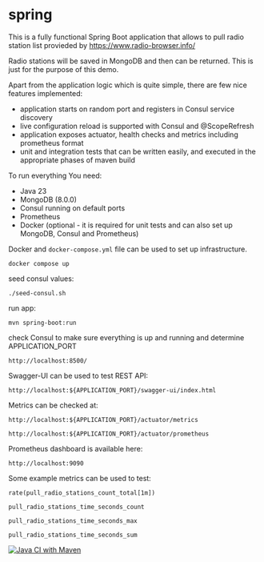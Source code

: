 # spring

This is a fully functional Spring Boot application that allows to pull radio station list provieded by https://www.radio-browser.info/

Radio stations will be saved in MongoDB and then can be returned. This is just for the purpose of this demo. 

Apart from the application logic which is quite simple, there are few nice features implemented: 
- application starts on random port and registers in Consul service discovery
- live configuration reload is supported with Consul and @ScopeRefresh
- application exposes actuator, health checks and metrics including prometheus format
- unit and integration tests that can be written easily, and executed in the appropriate phases of maven build

To run everything You need: 
- Java 23
- MongoDB (8.0.0)
- Consul running on default ports
- Prometheus
- Docker (optional - it is required for unit tests and can also set up MongoDB, Consul and Prometheus)

Docker and `docker-compose.yml` file can be used to set up infrastructure.

``
docker compose up
``

seed consul values: 

``
./seed-consul.sh
``

run app:

``
mvn spring-boot:run
``

check Consul to make sure everything is up and running and determine APPLICATION_PORT

``
http://localhost:8500/
``

Swagger-UI can be used to test REST API: 

``
http://localhost:${APPLICATION_PORT}/swagger-ui/index.html
``

Metrics can be checked at:

``
http://localhost:${APPLICATION_PORT}/actuator/metrics
``

``
http://localhost:${APPLICATION_PORT}/actuator/prometheus
``

Prometheus dashboard is available here: 

``
http://localhost:9090  
``

Some example metrics can be used to test: 

``
 rate(pull_radio_stations_count_total[1m])
``

``
 pull_radio_stations_time_seconds_count
``

``
 pull_radio_stations_time_seconds_max
``

``
 pull_radio_stations_time_seconds_sum 
``

[![Java CI with Maven](https://github.com/mkotra/spring/actions/workflows/maven.yml/badge.svg)](https://github.com/mkotra/spring/actions/workflows/maven.yml)
